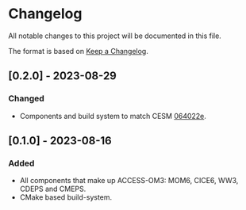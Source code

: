 # Changelog

All notable changes to this project will be documented in this file.

The format is based on [Keep a Changelog](https://keepachangelog.com/en/1.1.0/).

## [0.2.0] - 2023-08-29

### Changed

- Components and build system to match CESM [064022e](https://github.com/ESCOMP/CESM/commit/064022ed14bcc48dbb632dabc36a741ae0859822).

## [0.1.0] - 2023-08-16

### Added

- All components that make up ACCESS-OM3: MOM6, CICE6, WW3, CDEPS and CMEPS.
- CMake based build-system.
